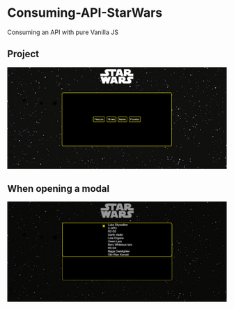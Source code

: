 # Consuming-API-StarWars
<p>Consuming an API with pure Vanilla JS</p>

<h2>Project</h2>
<img src="/assets/Project.png" alt=""><br>

<h2>When opening a modal</h2>
<img src="/assets/Open-Modal.png" alt="">
